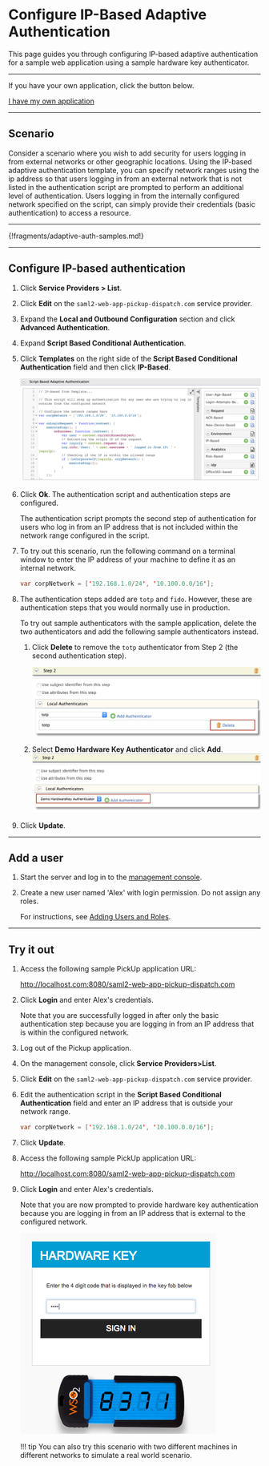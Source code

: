 # Configure IP-Based Adaptive Authentication

This page guides you through configuring IP-based adaptive authentication for a sample web application using a sample hardware key authenticator. 

----

If you have your own application, click the button below.

<a class="samplebtn_a" href="../../guides/configure-adaptive-auth"   rel="nofollow noopener">I have my own application</a>

----

## Scenario

Consider a scenario where you wish to add security for users logging in from external networks or other geographic locations. Using the IP-based adaptive authentication template, you can specify network ranges using the ip address so that users logging in from an external network that is not listed in the authentication script are prompted to perform an additional level of authentication. Users logging in from the internally configured network specified on the script, can simply provide their credentials (basic authentication) to access a resource.

----

{!fragments/adaptive-auth-samples.md!}

----

## Configure IP-based authentication

1.  Click **Service Providers > List**.

2.  Click **Edit** on the `saml2-web-app-pickup-dispatch.com` service provider.

3.  Expand the **Local and Outbound Configuration** section and click **Advanced Authentication**.

4.  Expand **Script Based Conditional Authentication**.

5.  Click **Templates** on the right side of the **Script Based Conditional Authentication** field and then click **IP-Based**. 

    ![ip-based-template](../assets/img/samples/ip-based-template.png)

6.  Click **Ok**. The authentication script and authentication steps are configured. 
    
    The authentication script prompts the second step of authentication for users who log in from an IP address that is not included within the network range configured in the script. 
    
7. To try out this scenario, run the following command on a terminal window to enter the IP address of your machine to define it as an internal network.

    ``` java
    var corpNetwork = ['192.168.1.0/24', '10.100.0.0/16'];
    ```

8. The authentication steps added are `totp` and `fido`. However, these are authentication steps that you would normally use in production. 

    To try out sample authenticators with the sample application, delete the two
    authenticators and add the following sample authenticators instead.

    1.  Click **Delete** to remove the `totp` authenticator from Step 2 (the
        second authentication step).
        
        ![delete authenticator](../assets/img/samples/delete-authenticator-1.png)
        
    2.  Select **Demo Hardware Key Authenticator** and click **Add**.  
        ![add new authenticator](../assets/img/samples/add-new-authenticator.png)

9.  Click **Update**.

----

## Add a user


1.  Start the server and log in to the [management console](insertlink).

2.  Create a new user named 'Alex' with login permission. Do not assign any roles.

    For instructions, see [Adding Users and Roles](insertlink).

----

## Try it out

1.  Access the following sample PickUp application URL:

    <http://localhost.com:8080/saml2-web-app-pickup-dispatch.com>

2.  Click **Login** and enter Alex's credentials. 

    Note that you are successfully logged in after only the basic authentication step because you are logging in from an IP address that is within the configured network.

3.  Log out of the Pickup application.

4. On the management console, click **Service Providers>List**.

5.  Click **Edit** on the `saml2-web-app-pickup-dispatch.com` service provider.

6.  Edit the authentication script in the **Script Based Conditional Authentication** field and enter an IP address that is outside your
    network range.

    ``` java
    var corpNetwork = ['192.168.1.0/24', '10.100.0.0/16'];
    ```

7.  Click **Update**.

8.  Access the following sample PickUp application URL:

    <http://localhost.com:8080/saml2-web-app-pickup-dispatch.com>

9. Click **Login** and enter Alex's credentials. 

    Note that you are now prompted to provide hardware key authentication because you are logging in from an IP address that is external to the configured network.

    ![hardware-key-authenticator](../assets/img/samples/hardware-key-authenticator.png)

    !!! tip
        You can also try this scenario with two different machines
        in different networks to simulate a real world scenario.
